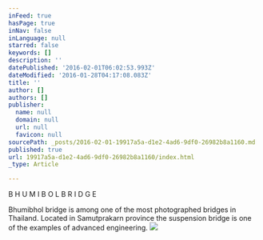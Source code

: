 ```yaml
---
inFeed: true
hasPage: true
inNav: false
inLanguage: null
starred: false
keywords: []
description: ''
datePublished: '2016-02-01T06:02:53.993Z'
dateModified: '2016-01-28T04:17:08.083Z'
title: ''
author: []
authors: []
publisher:
  name: null
  domain: null
  url: null
  favicon: null
sourcePath: _posts/2016-02-01-19917a5a-d1e2-4ad6-9df0-26982b8a1160.md
published: true
url: 19917a5a-d1e2-4ad6-9df0-26982b8a1160/index.html
_type: Article

---
```

B H U M I B O L    B R I D G E

Bhumibhol bridge is among one of the most photographed bridges in Thailand. Located in Samutprakarn province the suspension bridge is one of the examples of advanced engineering. ![](https://the-grid-user-content.s3-us-west-2.amazonaws.com/cc3ebca4-2628-4d7d-9d1a-c9bcb1185d7f.jpg)